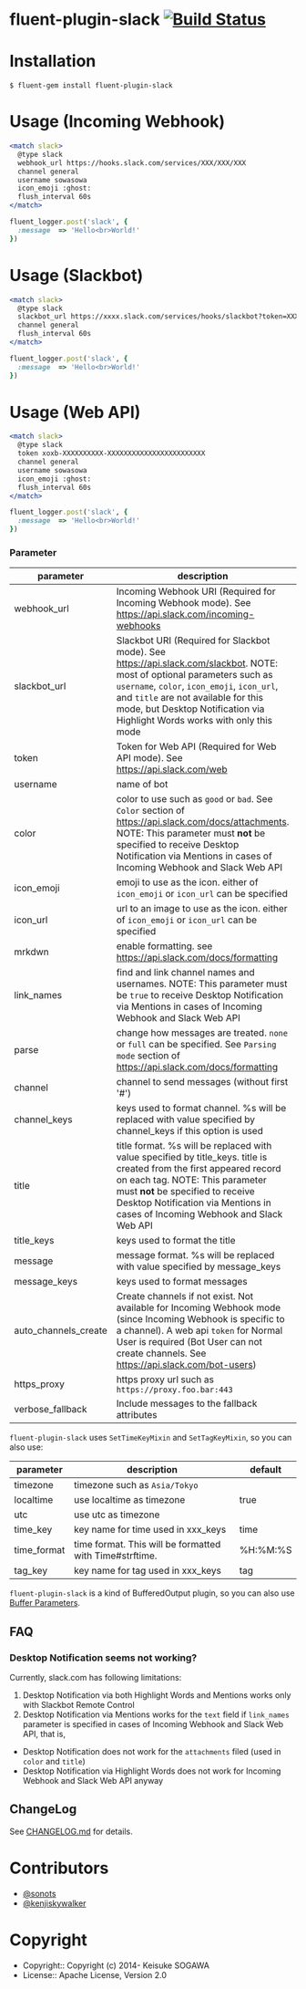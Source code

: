 # fluent-plugin-slack [![Build Status](https://travis-ci.org/sowawa/fluent-plugin-slack.svg)](https://travis-ci.org/sowawa/fluent-plugin-slack)

# Installation

```
$ fluent-gem install fluent-plugin-slack
```

# Usage (Incoming Webhook)

```apache
<match slack>
  @type slack
  webhook_url https://hooks.slack.com/services/XXX/XXX/XXX
  channel general
  username sowasowa
  icon_emoji :ghost:
  flush_interval 60s
</match>
```

```ruby
fluent_logger.post('slack', {
  :message  => 'Hello<br>World!'
})
```

# Usage (Slackbot)

```apache
<match slack>
  @type slack
  slackbot_url https://xxxx.slack.com/services/hooks/slackbot?token=XXXXXXXXX
  channel general
  flush_interval 60s
</match>
```

```ruby
fluent_logger.post('slack', {
  :message  => 'Hello<br>World!'
})
```

# Usage (Web API)

```apache
<match slack>
  @type slack
  token xoxb-XXXXXXXXXX-XXXXXXXXXXXXXXXXXXXXXXXX
  channel general
  username sowasowa
  icon_emoji :ghost:
  flush_interval 60s
</match>
```

```ruby
fluent_logger.post('slack', {
  :message  => 'Hello<br>World!'
})
```

### Parameter

|parameter|description|default|
|---|---|---|
|webhook_url|Incoming Webhook URI (Required for Incoming Webhook mode). See https://api.slack.com/incoming-webhooks||
|slackbot_url|Slackbot URI (Required for Slackbot mode). See https://api.slack.com/slackbot. NOTE: most of optional parameters such as `username`, `color`, `icon_emoji`, `icon_url`, and `title` are not available for this mode, but Desktop Notification via Highlight Words works with only this mode||
|token|Token for Web API (Required for Web API mode). See https://api.slack.com/web||
|username|name of bot|nil|
|color|color to use such as `good` or `bad`. See `Color` section of https://api.slack.com/docs/attachments. NOTE: This parameter must **not** be specified to receive Desktop Notification via Mentions in cases of Incoming Webhook and Slack Web API|nil|
|icon_emoji|emoji to use as the icon. either of `icon_emoji` or `icon_url` can be specified|nil|
|icon_url|url to an image to use as the icon. either of `icon_emoji` or `icon_url` can be specified|nil|
|mrkdwn|enable formatting. see https://api.slack.com/docs/formatting|true|
|link_names|find and link channel names and usernames. NOTE: This parameter must be `true` to receive Desktop Notification via Mentions in cases of Incoming Webhook and Slack Web API|true|
|parse|change how messages are treated. `none` or `full` can be specified. See `Parsing mode` section of https://api.slack.com/docs/formatting|nil|
|channel|channel to send messages (without first '#')||
|channel_keys|keys used to format channel. %s will be replaced with value specified by channel_keys if this option is used|nil|
|title|title format. %s will be replaced with value specified by title_keys. title is created from the first appeared record on each tag. NOTE: This parameter must **not** be specified to receive Desktop Notification via Mentions in cases of Incoming Webhook and Slack Web API|nil|
|title_keys|keys used to format the title|nil|
|message|message format. %s will be replaced with value specified by message_keys|%s|
|message_keys|keys used to format messages|message|
|auto_channels_create|Create channels if not exist. Not available for Incoming Webhook mode (since Incoming Webhook is specific to a channel). A web api `token` for Normal User is required (Bot User can not create channels. See https://api.slack.com/bot-users)|false|
|https_proxy|https proxy url such as `https://proxy.foo.bar:443`|nil|
|verbose_fallback|Include messages to the fallback attributes|false|

`fluent-plugin-slack` uses `SetTimeKeyMixin` and `SetTagKeyMixin`, so you can also use:

|parameter|description|default|
|---|---|---|
|timezone|timezone such as `Asia/Tokyo`||
|localtime|use localtime as timezone|true|
|utc|use utc as timezone||
|time_key|key name for time used in xxx_keys|time|
|time_format|time format. This will be formatted with Time#strftime.|%H:%M:%S|
|tag_key|key name for tag used in xxx_keys|tag|

`fluent-plugin-slack` is a kind of BufferedOutput plugin, so you can also use [Buffer Parameters](http://docs.fluentd.org/articles/out_exec#buffer-parameters).

## FAQ

### Desktop Notification seems not working?

Currently, slack.com has following limitations:

1. Desktop Notification via both Highlight Words and Mentions works only with Slackbot Remote Control
2. Desktop Notification via Mentions works for the `text` field if `link_names` parameter is specified in cases of Incoming Webhook and Slack Web API, that is,
  * Desktop Notification does not work for the `attachments` filed (used in `color` and `title`)
  * Desktop Notification via Highlight Words does not work for Incoming Webhook and Slack Web API anyway

## ChangeLog

See [CHANGELOG.md](CHANGELOG.md) for details.

# Contributors

- [@sonots](https://github.com/sonots)
- [@kenjiskywalker](https://github.com/kenjiskywalker)

# Copyright

* Copyright:: Copyright (c) 2014- Keisuke SOGAWA
* License::   Apache License, Version 2.0

